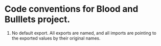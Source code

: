 # Code conventions for Blood and Bulllets project.

1. No default export. All exports are named, and all imports are pointing to the exported values by their original names.
